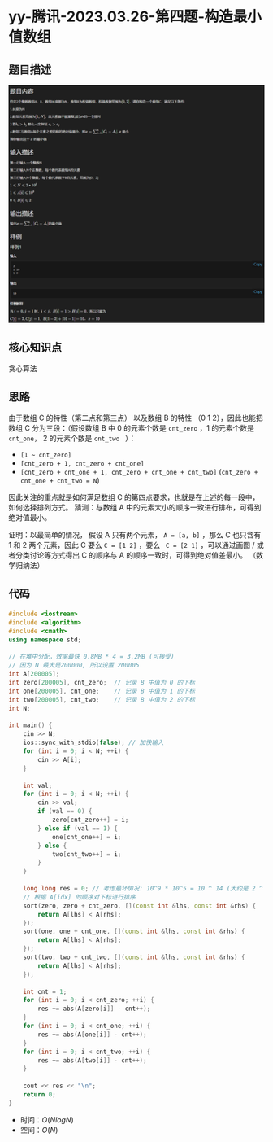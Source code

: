 # yy-腾讯-2023.03.26-第四题-构造最小值数组



## 题目描述

![](IMG/1.png)



## 核心知识点

贪心算法



## 思路

由于数组 C 的特性（第二点和第三点） 以及数组 B 的特性 （0 1 2），因此也能把数组 C 分为三段：（假设数组 B 中 0 的元素个数是 `cnt_zero` ，1 的元素个数是 `cnt_one`， 2 的元素个数是 `cnt_two ` ）：

* `[1 ~ cnt_zero]`
* `[cnt_zero + 1, cnt_zero + cnt_one]`
* `[cnt_zero + cnt_one + 1, cnt_zero + cnt_one + cnt_two]`     (`cnt_zero + cnt_one + cnt_two = N`)



因此关注的重点就是如何满足数组 C 的第四点要求，也就是在上述的每一段中，如何选择排列方式。  猜测：与数组 A 中的元素大小的顺序一致进行排布，可得到绝对值最小。

证明：以最简单的情况， 假设 A 只有两个元素， `A = [a, b]` ，那么 C 也只含有 1 和 2 两个元素，因此 C 要么 `C = [1 2]` ，要么 ` C = [2 1]` ，可以通过画图 / 或者分类讨论等方式得出 C 的顺序与 A 的顺序一致时，可得到绝对值差最小。 （数学归纳法）



## 代码

```c++
#include <iostream>
#include <algorithm>
#include <cmath>
using namespace std;

// 在堆中分配，效率最快 0.8MB * 4 = 3.2MB (可接受) 
// 因为 N 最大是200000, 所以设置 200005
int A[200005];
int zero[200005], cnt_zero;  // 记录 B 中值为 0 的下标
int one[200005], cnt_one;    // 记录 B 中值为 1 的下标
int two[200005], cnt_two;    // 记录 B 中值为 2 的下标
int N;

int main() {
    cin >> N;
    ios::sync_with_stdio(false); // 加快输入
    for (int i = 0; i < N; ++i) {
        cin >> A[i];
    }
    
    int val;
    for (int i = 0; i < N; ++i) {
        cin >> val;
        if (val == 0) {
            zero[cnt_zero++] = i; 
        } else if (val == 1) {
            one[cnt_one++] = i;
        } else {
            two[cnt_two++] = i;
        }
    }
    
    long long res = 0; // 考虑最坏情况: 10^9 * 10^5 = 10 ^ 14 (大约是 2 ^ 40 ~ 2 ^ 50) (因此采用int64处理)
    // 根据 A[idx] 的顺序对下标进行排序
    sort(zero, zero + cnt_zero, [](const int &lhs, const int &rhs) {
        return A[lhs] < A[rhs];
    });
    sort(one, one + cnt_one, [](const int &lhs, const int &rhs) {
        return A[lhs] < A[rhs];
    });
    sort(two, two + cnt_two, [](const int &lhs, const int &rhs) {
        return A[lhs] < A[rhs];
    });

    int cnt = 1;
    for (int i = 0; i < cnt_zero; ++i) {
        res += abs(A[zero[i]] - cnt++);
    }
    for (int i = 0; i < cnt_one; ++i) {
        res += abs(A[one[i]] - cnt++);
    }
    for (int i = 0; i < cnt_two; ++i) {
        res += abs(A[two[i]] - cnt++);
    }

    cout << res << "\n";
    return 0;
}
```

* 时间：$O(NlogN)$
* 空间：$O(N)$
